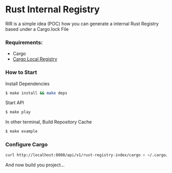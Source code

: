 Rust Internal Registry
======================

RIR is a simple idea (POC) how you can generate a internal Rust Registry based under a Cargo.lock File

### Requirements:

- Cargo
- [Cargo Local Registry](https://github.com/ChrisGreenaway/cargo-local-registry)

### How to Start

Install Dependencies

~~~sh
$ make install && make deps
~~~

Start API

~~~sh
$ make play
~~~

In other terminal, Build Repository Cache

~~~sh
$ make example
~~~


### Configure Cargo

~~~sh
curl http://localhost:8080/api/v1/rust-registry-index/cargo > ~/.cargo/config
~~~

And now build you project...


